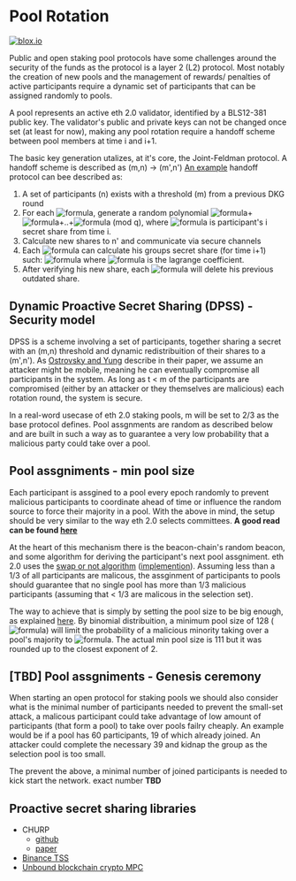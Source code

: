 # Pool Rotation
[![blox.io](https://s3.us-east-2.amazonaws.com/app-files.blox.io/static/media/powered_by.png)](https://www.bloxstaking.com)


Public and open staking pool protocols have some challenges around the security of the funds as the protocol is a layer 2 (L2) protocol.
Most notably the creation of new pools and the management of rewards/ penalties of active participants require a dynamic set of participants that can be assigned randomly to pools.

A pool represents an active eth 2.0 validator, identified by a BLS12-381 public key. 
The validator's public and private keys can not be changed once set (at least for now), making any pool rotation require a handoff scheme between pool members at time i and i+1.

The basic key generation utalizes, at it's core, the Joint-Feldman protocol.
A handoff scheme is described as (m,n) -> (m',n')
[An example](https://www.cs.columbia.edu/~wing/publications/Wong-Wing02b.pdf) handoff protocol can bee described as:
1. A set of participants (n) exists with a threshold (m) from a previous DKG round
2. For each ![formula](https://render.githubusercontent.com/render/math?math={i}\in{n}), generate a random polynomial ![formula](https://render.githubusercontent.com/render/math?math=F(x)=c_{i_0})+![formula](https://render.githubusercontent.com/render/math?math=c'_{i_1}X)+..+![formula](https://render.githubusercontent.com/render/math?math=c_{i_(m'-1)}X^(m'-1)) (mod q), where ![formula](https://render.githubusercontent.com/render/math?math=c_{i_0}) is participant's i secret share from time i.
3. Calculate new shares to n' and communicate via secure channels
4. Each ![formula](https://render.githubusercontent.com/render/math?math={i}\in{n'}) can calculate his groups secret share (for time i+1) such: ![formula](https://render.githubusercontent.com/render/math?math=\sum_{1}^{n'}b_i*s'_{i_j}) where ![formula](https://render.githubusercontent.com/render/math?math=b_i) is the lagrange coefficient.
5. After verifying his new share, each ![formula](https://render.githubusercontent.com/render/math?math={i}\in{n'}) will delete his previous outdated share.

## Dynamic Proactive Secret Sharing (DPSS) - Security model
DPSS is a scheme involving a set of participants, together sharing a secret with an (m,n) threshold and dynamic redistribuition of their shares to a (m',n').
As [Ostrovsky and Yung](http://web.cs.ucla.edu/~rafail/PUBLIC/189.pdf) describe in their paper, we assume an attacker might be mobile, meaning he can eventually compromise all participants in the system. As long as t < m of the participants are compromised (either by an attacker or they themselves are malicious) each rotation round, the system is secure.

In a real-word usecase of eth 2.0 staking pools, m will be set to 2/3 as the base protocol defines.
Pool assgnments are random as described below and are built in such a way as to guarantee a very low probability that a malicious party could take over a pool.

## Pool assgniments - min pool size
Each participant is assgined to a pool every epoch randomly to prevent malicious participants to coordinate ahead of time or influence the random source to force their majority in a pool.
With the above in mind, the setup should be very similar to the way eth 2.0 selects committees.
**A good read can be found [here](https://notes.ethereum.org/@vbuterin/rkhCgQteN?type=view#Why-32-ETH-validator-sizes)**

At the heart of this mechanism there is the beacon-chain's random beacon, and some algorithm for deriving the participant's next pool assgniment. eth 2.0 uses the [swap or not algorithm](https://link.springer.com/content/pdf/10.1007%2F978-3-642-32009-5_1.pdf) ([implemention](https://link.springer.com/content/pdf/10.1007%2F978-3-642-32009-5_1.pdf)).
Assuming less than a 1/3 of all participants are malicous, the assginment of participants to pools should guarantee that no single pool has more than 1/3 malicious participants (assuming that < 1/3 are malicous in the selection set).

The way to achieve that is simply by setting the pool size to be big enough, as explained [here](https://notes.ethereum.org/@vbuterin/rkhCgQteN?type=view#Why-32-ETH-validator-sizes).
By binomial distribuition, a minimum pool size of 128 (![formula](https://render.githubusercontent.com/render/math?math=2^7)) will limit the probability of a malicious minority taking over a pool's majority to ![formula](https://render.githubusercontent.com/render/math?math=5.55*10^-15). The actual min pool size is 111 but it was rounded up to the closest exponent of 2.

## [TBD] Pool assgniments - Genesis ceremony
When starting an open protocol for staking pools we should also consider what is the minimal number of participants needed to prevent the small-set attack, a malicous participant could take advantage of low amount of participants (that form a pool) to take over pools failry cheaply. An example would be if a pool has 60 participants, 19 of which already joined. An attacker could complete the necessary 39 and kidnap the group as the selection pool is too small.

The prevent the above, a minimal number of joined participants is needed to kick start the network. exact number **TBD**

## Proactive secret sharing libraries
* CHURP
	* [github](https://github.com/CHURPTeam/CHURP)
	* [paper](https://eprint.iacr.org/2019/017.pdf) 
* [Binance TSS](https://github.com/binance-chain/tss-lib)
* [Unbound blockchain crypto MPC](https://github.com/unbound-tech/blockchain-crypto-mpc)